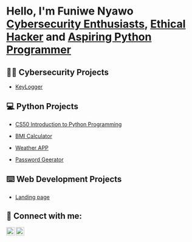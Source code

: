 <h1>Hello, I'm Funiwe Nyawo <br/><a href="https://github.com/funiie">Cybersecurity Enthusiasts</a>, <a href="https://github.com/funiie">Ethical Hacker</a> and <a href="https://www.linkedin.com/in/funiwe-nyawo/">Aspiring Python Programmer</a> </h1>

<h2>👨‍💻 Cybersecurity Projects </h2>

  - [KeyLogger](https://github.com)

<h2>💻 Python Projects </h2>

  - [CS50 Introduction to Python Programming](https://github.com/funiie/CS50P-Solutions)
    
  - [BMI Calculator](https://github.com)

  - [Weather APP](https://github.com)

  - [Password Geerator](https://github.com)

<h2>⌨️ Web Development Projects </h2>

  - [Landing page](https://github.com)

    
<h2> 🤳 Connect with me:</h2>
<img align="left" alt="Funiwe | LinkedIn" width="22px" src="https://cdn.jsdelivr.net/npm/simple-icons@v3/icons/linkedin.svg" />
<img align="left" alt="Funiwe | Instagram" width="22px" src="https://cdn.jsdelivr.net/npm/simple-icons@v3/icons/instagram.svg" />

[instagram]: https://www.instagram.com/funiwenyawo/
[linkedin]: https://linkedin.com/in/funiwe-nyawo

